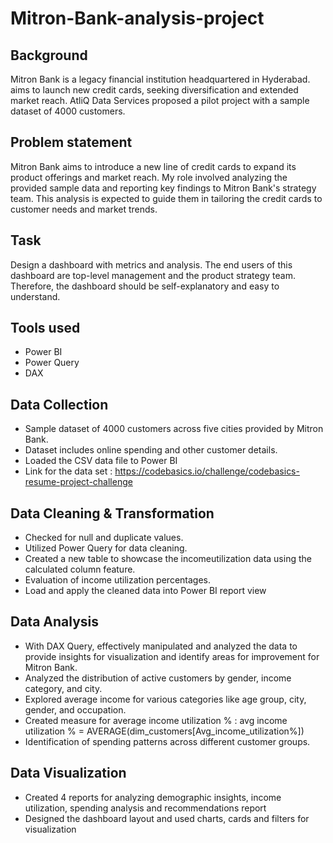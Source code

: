 # Mitron-Bank-analysis-project
## Background
Mitron Bank is a legacy financial institution headquartered in Hyderabad. aims to launch new credit cards, seeking diversification and extended market reach. AtliQ Data Services proposed a pilot project with a sample dataset of 4000 customers.

## Problem statement
Mitron Bank aims to introduce a new line of credit cards to expand its product offerings and market reach. My role involved analyzing the provided sample data and reporting key findings to Mitron Bank's strategy team. This analysis is expected to guide them in tailoring the credit cards to customer needs and market trends.

## Task
Design a dashboard with metrics and analysis. The end users of this dashboard are top-level management and the product strategy team. Therefore, the dashboard should be self-explanatory and easy to understand.

## Tools used
* Power BI
* Power Query
* DAX

## Data Collection
* Sample dataset of 4000 customers across five cities provided by Mitron Bank.
* Dataset includes online spending and other customer details.
* Loaded the CSV data file to Power BI
* Link for the data set : https://codebasics.io/challenge/codebasics-resume-project-challenge

## Data Cleaning & Transformation
* Checked for null and duplicate values.
* Utilized Power Query for data cleaning.
* Created a new table to showcase the incomeutilization data using the calculated column feature.
* Evaluation of income utilization percentages.
* Load and apply the cleaned data into Power BI report view

## Data Analysis
* With DAX Query, effectively manipulated and analyzed the data to provide insights for visualization and identify areas for improvement for Mitron Bank.
* Analyzed the distribution of active customers by gender, income category, and city.
* Explored average income for various categories like age group, city, gender, and occupation.
* Created measure for average income utilization % : avg income utilization % = AVERAGE(dim_customers[Avg_income_utilization%])
* Identification of spending patterns across different customer groups.

## Data Visualization
* Created 4 reports for analyzing demographic insights, income utilization, spending analysis and recommendations report
* Designed the dashboard layout and used charts, cards and filters for visualization
